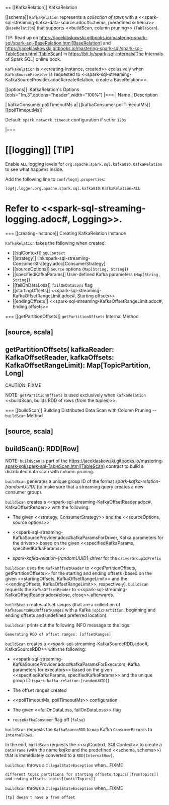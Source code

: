 == [[KafkaRelation]] KafkaRelation

[[schema]]
`KafkaRelation` represents a *collection of rows* with a <<spark-sql-streaming-kafka-data-source.adoc#schema, predefined schema>> (`BaseRelation`) that supports <<buildScan, column pruning>> (`TableScan`).

TIP: Read up on https://jaceklaskowski.gitbooks.io/mastering-spark-sql/spark-sql-BaseRelation.html[BaseRelation] and https://jaceklaskowski.gitbooks.io/mastering-spark-sql/spark-sql-TableScan.html[TableScan] in https://bit.ly/spark-sql-internals[The Internals of Spark SQL] online book.

`KafkaRelation` is <<creating-instance, created>> exclusively when `KafkaSourceProvider` is requested to <<spark-sql-streaming-KafkaSourceProvider.adoc#createRelation, create a BaseRelation>>.

[[options]]
.KafkaRelation's Options
[cols="1m,3",options="header",width="100%"]
|===
| Name
| Description

| kafkaConsumer.pollTimeoutMs
a| [[kafkaConsumer.pollTimeoutMs]][[pollTimeoutMs]]

Default: `spark.network.timeout` configuration if set or `120s`

|===

[[logging]]
[TIP]
====
Enable `ALL` logging levels for `org.apache.spark.sql.kafka010.KafkaRelation` to see what happens inside.

Add the following line to `conf/log4j.properties`:

```
log4j.logger.org.apache.spark.sql.kafka010.KafkaRelation=ALL
```

Refer to <<spark-sql-streaming-logging.adoc#, Logging>>.
====

=== [[creating-instance]] Creating KafkaRelation Instance

`KafkaRelation` takes the following when created:

* [[sqlContext]] `SQLContext`
* [[strategy]] link:spark-sql-streaming-ConsumerStrategy.adoc[ConsumerStrategy]
* [[sourceOptions]] `Source` options (`Map[String, String]`)
* [[specifiedKafkaParams]] User-defined Kafka parameters (`Map[String, String]`)
* [[failOnDataLoss]] `failOnDataLoss` flag
* [[startingOffsets]] <<spark-sql-streaming-KafkaOffsetRangeLimit.adoc#, Starting offsets>>
* [[endingOffsets]] <<spark-sql-streaming-KafkaOffsetRangeLimit.adoc#, Ending offsets>>

=== [[getPartitionOffsets]] `getPartitionOffsets` Internal Method

[source, scala]
----
getPartitionOffsets(
  kafkaReader: KafkaOffsetReader,
  kafkaOffsets: KafkaOffsetRangeLimit): Map[TopicPartition, Long]
----

CAUTION: FIXME

NOTE: `getPartitionOffsets` is used exclusively when `KafkaRelation` <<buildScan, builds RDD of rows (from the tuples)>>.

=== [[buildScan]] Building Distributed Data Scan with Column Pruning -- `buildScan` Method

[source, scala]
----
buildScan(): RDD[Row]
----

NOTE: `buildScan` is part of the https://jaceklaskowski.gitbooks.io/mastering-spark-sql/spark-sql-TableScan.html[TableScan] contract to build a distributed data scan with column pruning.

`buildScan` generates a unique group ID of the format *spark-kafka-relation-[randomUUID]* (to make sure that a streaming query creates a new consumer group).

`buildScan` creates a <<spark-sql-streaming-KafkaOffsetReader.adoc#, KafkaOffsetReader>> with the following:

* The given <<strategy, ConsumerStrategy>> and the <<sourceOptions, source options>>

* <<spark-sql-streaming-KafkaSourceProvider.adoc#kafkaParamsForDriver, Kafka parameters for the driver>> based on the given <<specifiedKafkaParams, specifiedKafkaParams>>

* *spark-kafka-relation-[randomUUID]-driver* for the `driverGroupIdPrefix`

`buildScan` uses the `KafkaOffsetReader` to <<getPartitionOffsets, getPartitionOffsets>> for the starting and ending offsets (based on the given <<startingOffsets, KafkaOffsetRangeLimit>> and the <<endingOffsets, KafkaOffsetRangeLimit>>, respectively). `buildScan` requests the `KafkaOffsetReader` to <<spark-sql-streaming-KafkaOffsetReader.adoc#close, close>> afterwards.

`buildScan` creates offset ranges (that are a collection of `KafkaSourceRDDOffsetRanges` with a Kafka `TopicPartition`, beginning and ending offsets and undefined preferred location).

`buildScan` prints out the following INFO message to the logs:

```
Generating RDD of offset ranges: [offsetRanges]
```

`buildScan` creates a <<spark-sql-streaming-KafkaSourceRDD.adoc#, KafkaSourceRDD>> with the following:

* <<spark-sql-streaming-KafkaSourceProvider.adoc#kafkaParamsForExecutors, Kafka parameters for executors>> based on the given <<specifiedKafkaParams, specifiedKafkaParams>> and the unique group ID (`spark-kafka-relation-[randomUUID]`)

* The offset ranges created

* <<pollTimeoutMs, pollTimeoutMs>> configuration

* The given <<failOnDataLoss, failOnDataLoss>> flag

* `reuseKafkaConsumer` flag off (`false`)

`buildScan` requests the `KafkaSourceRDD` to `map` Kafka `ConsumerRecords` to `InternalRows`.

In the end, `buildScan` requests the <<sqlContext, SQLContext>> to create a `DataFrame` (with the name *kafka* and the predefined <<schema, schema>>) that is immediately converted to a `RDD[InternalRow]`.

`buildScan` throws a `IllegalStateException` when...FIXME

```
different topic partitions for starting offsets topics[[fromTopics]] and ending offsets topics[[untilTopics]]
```

`buildScan` throws a `IllegalStateException` when...FIXME

```
[tp] doesn't have a from offset
```
